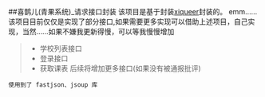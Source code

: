 ##喜鹊儿(青果系统)_请求接口封装
该项目是基于封装[xiqueer](https://github.com/GangJust/xiqueer "xiqueer")封装的。
emm……该项目目前仅仅是实现了部分接口,如果需要更多实现可以借助上述项目，自己实现，当然……如果不嫌我更新得慢，可以等我慢慢增加
> - 学校列表接口
> - 登录接口
> - 获取课表
后续将增加更多接口(如果没有被通报批评)

`使用到了 fastjson、jsoup 库`